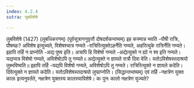 ```yaml
---
index: 4.2.4
sutra: लुबविशेषे

---
```

लुबविशेषे (1427) (लुबधिकरणम्) (पूर्वसूत्राननुवृत्तौ दोषदर्शकभाष्यम्) इह कस्मान्न भवति -पौषी रात्रिः, पौषमहः? अविशेष इत्युच्यते, विशेषश्चात्र गम्यते -रात्रिरित्युक्तेऽहर्नेति गम्यते, अहरित्युके रात्रिर्नेति गम्यते। इहापि तर्हि न प्राप्नोति -अद्य पुष्य इति। अत्रापि हि विशेषो गम्यते -अद्येत्युक्ते न ह्यो न श्व इति गम्यते। यद्यप्यत्र विशेषो गम्यते, अविशेषोऽपि तु गम्यते॥ अद्येत्युक्ते न ज्ञायते रात्रौ दिवा वेति। यतोऽविशेषस्तदाश्रयो लुब्भविष्यति॥ इहापि तर्हि -यद्यपि विशेषो गम्यते, अविशेषोऽपि तु गम्यते। रात्रिरित्युक्ते न ज्ञायते कदेति। दिवेत्युक्ते न ज्ञायते कदेति। यतोऽविशेषस्तदाश्रयो लुप्प्राप्नोति। (सिद्धान्तभाष्यम्) एवं तर्हि -नक्षत्रेण युक्तः कालः इत्यनुवर्तते, नक्षत्रेण युक्तस्य कालस्याविशेषे। कः पुनः कालो नक्षत्रेण युज्यते?